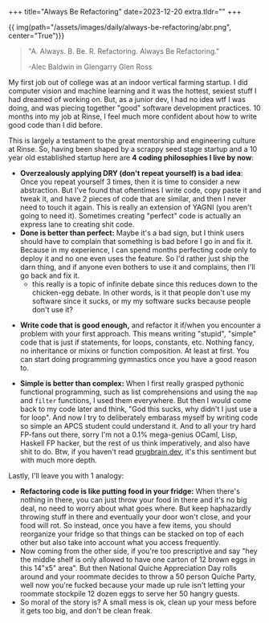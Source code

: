 +++
title="Always Be Refactoring"
date=2023-12-20
extra.tldr=""
+++

{{ img(path="/assets/images/daily/always-be-refactoring/abr.png", center="True")}}


>"A. Always. B. Be. R. Refactoring. Always Be Refactoring." 
>
> -Alec Baldwin in Glengarry Glen Ross

My first job out of college was at an indoor vertical farming startup. I did computer vision and machine learning and it was the hottest, sexiest stuff I had dreamed of working on. But, as a junior dev, I had no idea wtf I was doing, and was piecing together "good" software development practices. 10 months into my job at Rinse, I feel much more confident about how to write good code than I did before.

This is largely a testament to the great mentorship and engineering culture at Rinse. So, having been shaped by a scrappy seed stage startup and a 10 year old established startup here are **4 coding philosophies I live by now**:


- **Overzealously applying DRY (don't repeat yourself) is a bad idea**: Once you repeat yourself 3 times, then it is time to consider a new abstraction. But I've found that oftentimes I write code, copy paste it and tweak it, and have 2 pieces of code that are similar, and then I never need to touch it again. This is really an extension of YAGNI (you aren't going to need it). Sometimes creating "perfect" code is actually an express lane to creating shit code.
- **Done is better than perfect:** Maybe it's a bad sign, but I think users should have to complain that something is bad before I go in and fix it. Because in my experience, I can spend months perfecting code only to deploy it and no one even uses the feature. So I'd rather just ship the darn thing, and if anyone even bothers to use it and complains, then I'll go back and fix it. 
    - this really is a topic of infinite debate since this reduces down to the chicken-egg debate. In other words, is it that people don't use my software since it sucks, or my my software sucks because people don't use it?

<!-- - **Write code that is good enough:** and if it even survives the first few minutes of being around, maybe someone else will read it and tell you hey this ought to be refactored. Or maybe you will actually be coming in to write a new feature and say to yourself, hey this is ripe for a refactor.
- write code with refactorability in mind. That doesn't mean all code I write will be refactorable since I'll write plenty of one off scripts, prototypes, or whatever (these days this is ChatGPT's job). But when I'm at work I pretty much know that this will get extended or changed at some point, probably soon, my me. So I've been much better about  -->

- **Write code that is good enough,** and refactor it if/when you encounter a problem with your first approach. This means writing "stupid", "simple" code that is just if statements, for loops, constants, etc. Nothing fancy, no inheritance or mixins or function composition. At least at first. You can start doing programming gymnastics  once you have a good reason to.

- **Simple is better than complex:** When I first really grasped pythonic functional programming, such as list comprehensions and using the `map` and `filter` functions, I used them everywhere. But then I would come back to my code later and think, "God this sucks, why didn't I just use a for loop". And now I try to deliberately embarass myself by writing code so simple an APCS student could understand it. And to all your try hard FP-fans out there, sorry I'm not a 0.1% mega-genius OCaml, Lisp, Haskell FP hacker, but the rest of us think imperatively, and also have shit to do. Btw, if you haven't read [grugbrain.dev](https://grugbrain.dev), it's this sentiment but with much more depth.

Lastly, I'll leave you with 1 analogy:

- **Refactoring code is like putting food in your fridge:** When there's nothing in there, you can just throw your food in there and it's no big deal, no need to worry about what goes where. But keep haphazardly throwing stuff in there and eventually your door won't close, and your food will rot. So instead, once you have a few items, you should reorganize your fridge so that things can be stacked on top of each other but also take into account what you access frequently.
- Now coming from the other side, if you're too prescriptive and say "hey the middle shelf is only allowed to have one carton of 12 brown eggs in this 14"x5" area". But then National Quiche Appreciation Day rolls around and your roommate decides to throw a 50 person Quiche Party, well now you're fucked because your made up rule isn't letting your roommate stockpile 12 dozen eggs to serve her 50 hangry guests. 
- So moral of the story is? A small mess is ok, clean up your mess before it gets too big, and don't be clean freak.
